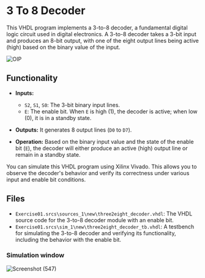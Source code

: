 # 3 To 8 Decoder 

This VHDL program implements a 3-to-8 decoder, a fundamental digital logic circuit used in digital electronics. A 3-to-8 decoder takes a 3-bit input and produces an 8-bit output, with one of the eight output lines being active (high) based on the binary value of the input.

![OIP](https://github.com/Mesheswarage/VHDL/assets/97176530/259f9270-ee96-458d-ad33-3347be13aef6)


## Functionality

- **Inputs:**
  - `S2`, `S1`, `S0`: The 3-bit binary input lines.
  - `E`: The enable bit. When `E` is high (1), the decoder is active; when low (0), it is in a standby state.

- **Outputs:** It generates 8 output lines (`D0` to `D7`).

- **Operation:** Based on the binary input value and the state of the enable bit (`E`), the decoder will either produce an active (high) output line or remain in a standby state.


 You can simulate this VHDL program using Xilinx Vivado. This allows you to observe the decoder's behavior and verify its correctness under various input and enable bit conditions.

 ## Files

- `Exercise01.srcs\sources_1\new\three2eight_decoder.vhdl`: The VHDL source code for the 3-to-8 decoder module with an enable bit.
- `Exercise01.srcs\sim_1\new\three2eight_decoder_tb.vhdl`: A testbench for simulating the 3-to-8 decoder and verifying its functionality, including the behavior with the enable bit.

### Simulation window

![Screenshot (547)](https://github.com/Mesheswarage/VHDL/assets/97176530/9ab5171d-9d80-4819-891a-b58eeb2b6bf6)
